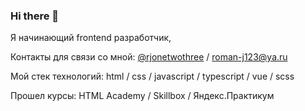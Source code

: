 ### Hi there 👋

Я начинающий frontend разработчик, 

Контакты для связи со мной:
[@rjonetwothree](https://t.me.rjonetwothree) / roman-j123@ya.ru

Мой стек технологий:
html / css / javascript / typescript / vue / scss

Прошел курсы:
HTML Academy / Skillbox / Яндекс.Практикум
